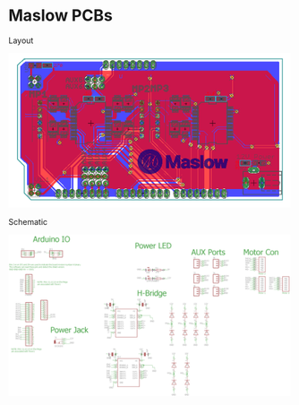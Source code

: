 Maslow PCBs
======================


Layout

![Layout](/PowerDistributionBoardLayout.PNG)

Schematic

![Schematic](/PowerDistributionBoardSchematic.PNG)